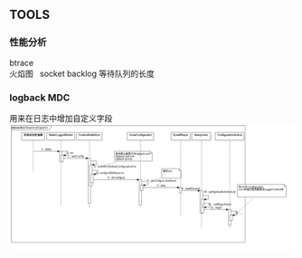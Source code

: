 ## TOOLS
### 性能分析  
  btrace    
  火焰图  
  socket backlog 等待队列的长度  
  
  
  
### logback MDC  
用来在日志中增加自定义字段  
![xml解析过程](https://github.com/yszzu1/work_fly_log/blob/master/images/logback%20xml%E9%85%8D%E7%BD%AE%E8%A7%A3%E6%9E%90%E8%BF%87%E7%A8%8B.png)
